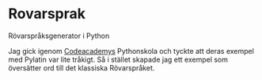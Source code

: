 Rovarsprak
==========

Rövarspråksgenerator i Python

Jag gick igenom [Codeacademys](http://www.codecademy.com/) Pythonskola och tyckte att deras exempel med Pylatin  var lite tråkigt. Så i stället skapade jag ett exempel som översätter ord till det klassiska Rövarspråket. 
